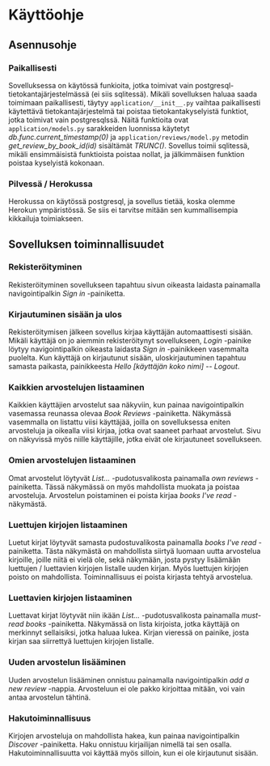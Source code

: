 # Käyttöohje

## Asennusohje

### Paikallisesti

Sovelluksessa on käytössä funkioita, jotka toimivat vain postgresql-tietokantajärjestelmässä (ei siis sqlitessä). Mikäli sovelluksen haluaa saada toimimaan paikallisesti, täytyy `application/__init__.py` vaihtaa paikallisesti käytettävä tietokantajärjestelmä tai poistaa tietokantakyselyistä funktiot, jotka toimivat vain postgresqlssä. Näitä funktioita ovat `application/models.py` sarakkeiden luonnissa käytetyt *db.func.current_timestamp(0)* ja `application/reviews/model.py` metodin *get_review_by_book_id(id)* sisältämät *TRUNC()*. Sovellus toimii sqlitessä, mikäli ensimmäisistä funktioista poistaa nollat, ja jälkimmäisen funktion poistaa kyselyistä kokonaan.

### Pilvessä / Herokussa

Herokussa on käytössä postgresql, ja sovellus tietää, koska olemme Herokun ympäristössä. Se siis ei tarvitse mitään sen kummallisempia kikkailuja toimiakseen.

## Sovelluksen toiminnallisuudet

### Rekisteröityminen

Rekisteröityminen sovellukseen tapahtuu sivun oikeasta laidasta painamalla navigointipalkin *Sign in* -painiketta.

### Kirjautuminen sisään ja ulos

Rekisteröitymisen jälkeen sovellus kirjaa käyttäjän automaattisesti sisään. Mikäli käyttäjä on jo aiemmin rekisteröitynyt sovellukseen, *Login* -painike löytyy navigointipalkin oikeasta laidasta *Sign in* -painikkeen vasemmalta puolelta. Kun käyttäjä on kirjautunut sisään, uloskirjautuminen tapahtuu samasta paikasta, painikkeesta *Hello [käyttäjän koko nimi] -- Logout*.

### Kaikkien arvostelujen listaaminen

Kaikkien käyttäjien arvostelut saa näkyviin, kun painaa navigointipalkin vasemassa reunassa olevaa *Book Reviews* -painiketta. Näkymässä vasemmalla on listattu viisi käyttäjää, joilla on sovelluksessa eniten arvosteluja ja oikealla viisi kirjaa, jotka ovat saaneet parhaat arvostelut. Sivu on näkyvissä myös niille käyttäjille, jotka eivät ole kirjautuneet sovellukseen.

### Omien arvostelujen listaaminen

Omat arvostelut löytyvät *List...* -pudotusvalikosta painamalla *own reviews* -painiketta. Tässä näkymässä on myös mahdollista muokata ja poistaa arvosteluja. Arvostelun poistaminen ei poista kirjaa *books I've read* -näkymästä.

### Luettujen kirjojen listaaminen

Luetut kirjat löytyvät samasta pudostuvalikosta painamalla *books I've read* -painiketta. Tästa näkymästä on mahdollista siirtyä luomaan uutta arvostelua kirjoille, joille niitä ei vielä ole, sekä näkymään, josta pystyy lisäämään luettujen / luettavien kirjojen listalle uuden kirjan. Myös luettujen kirjojen poisto on mahdollista. Toiminnallisuus ei poista kirjasta tehtyä arvostelua.

### Luettavien kirjojen listaaminen

Luettavat kirjat löytyvät niin ikään *List...* -pudotusvalikosta painamalla *must-read books* -painiketta. Näkymässä on lista kirjoista, jotka käyttäjä on merkinnyt sellaisiksi, jotka haluaa lukea. Kirjan vieressä on painike, josta kirjan saa siirrettyä luettujen kirjojen listalle.

### Uuden arvostelun lisääminen

Uuden arvostelun lisääminen onnistuu painamalla navigointipalkin *add a new review* -nappia. Arvosteluun ei ole pakko kirjoittaa mitään, voi vain antaa arvostelun tähtinä.

### Hakutoiminnallisuus

Kirjojen arvosteluja on mahdollista hakea, kun painaa navigointipalkin *Discover* -painiketta. Haku onnistuu kirjailijan nimellä tai sen osalla. Hakutoiminnallisuutta voi käyttää myös silloin, kun ei ole kirjautunut sisään.
